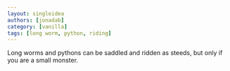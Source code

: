 ```yaml
---
layout: singleidea
authors: [jonadab]
category: [vanilla]
tags: [long worm, python, riding]
---
```

Long worms and pythons can be saddled and ridden as steeds, but only if you are a small monster.
